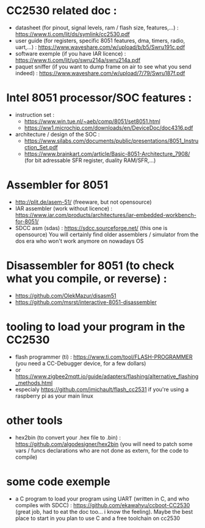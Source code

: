 # CC2530 related doc :
- datasheet (for pinout, signal levels, ram / flash size, features,...) : https://www.ti.com/lit/ds/symlink/cc2530.pdf
- user guide (for registers, specific 8051 features, dma, timers, radio, uart,...) : https://www.waveshare.com/w/upload/b/b5/Swru191c.pdf
- software exemple (if you have IAR licence) : https://www.ti.com/lit/ug/swru214a/swru214a.pdf
- paquet sniffer (if you want to dump frame on air to see what you send indeed) : https://www.waveshare.com/w/upload/7/79/Swru187f.pdf

# Intel 8051 processor/SOC features :
- instruction set : 
	- https://www.win.tue.nl/~aeb/comp/8051/set8051.html
	- https://ww1.microchip.com/downloads/en/DeviceDoc/doc4316.pdf
- architecture / design of the SOC :
	- https://www.silabs.com/documents/public/presentations/8051_Instruction_Set.pdf
	- https://www.brainkart.com/article/Basic-8051-Architecture_7908/ (for bit adressable SFR register, duality RAM/SFR,...)

# Assembler for 8051
- http://plit.de/asem-51/ (freeware, but not opensource)
- IAR assembler (work without licence) : https://www.iar.com/products/architectures/iar-embedded-workbench-for-8051/
- SDCC asm (sdas) : https://sdcc.sourceforge.net/ (this one is opensource)
You will certainly find older assemblers / simulator from the dos era who won't work anymore on nowadays OS

# Disassembler for 8051 (to check what you compile, or reverse) :
- https://github.com/OlekMazur/disasm51
- https://github.com/msrst/interactive-8051-disassembler

# tooling to load your program in the CC2530
- flash programmer (ti) : https://www.ti.com/tool/FLASH-PROGRAMMER (you need a CC-Debugger device, for a few dollars)
- or https://www.zigbee2mqtt.io/guide/adapters/flashing/alternative_flashing_methods.html
- especialy https://github.com/jmichault/flash_cc2531 if you're using a raspberry pi as your main linux

# other tools
- hex2bin (to convert your .hex file to .bin) : https://github.com/algodesigner/hex2bin (you will need to patch some vars / funcs declarations who are not done as extern, for the code to compile)

# some code exemple
- a C program to load your program using UART (written in C, and who compiles with SDCC) : https://github.com/ekawahyu/ccboot-CC2530 (great job, had to eat the doc too... i know the feeling). Maybe the best place to start in you plan to use C and a free toolchain on cc2530


